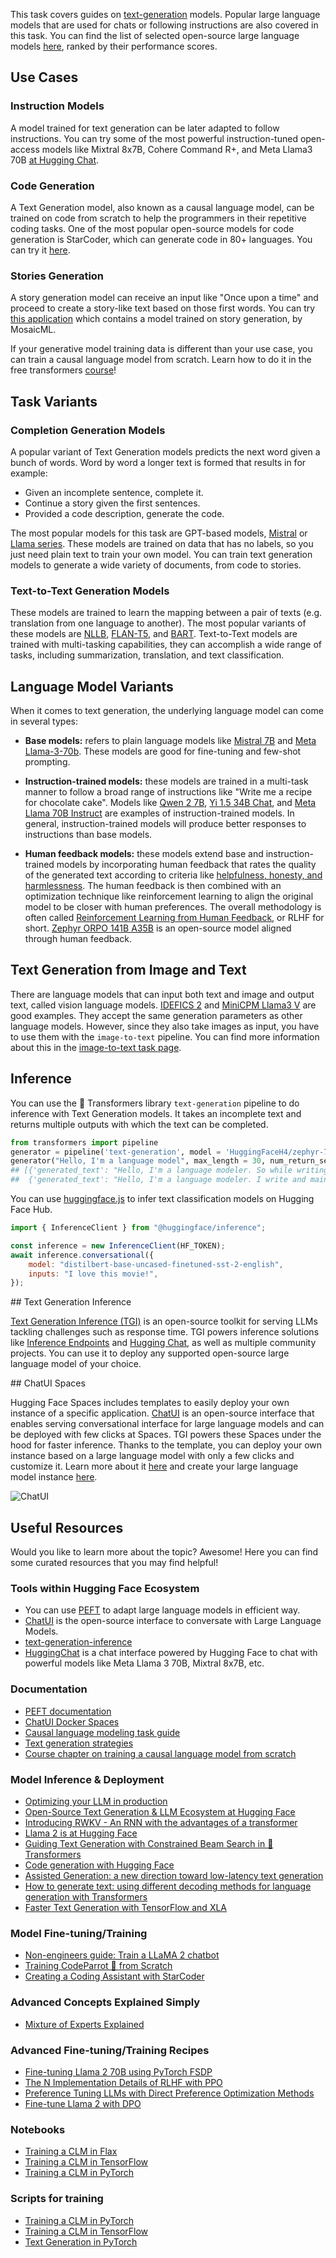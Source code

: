 This task covers guides on [text-generation](https://huggingface.co/models?pipeline_tag=text-generation&sort=downloads) models. Popular large language models that are used for chats or following instructions are also covered in this task. You can find the list of selected open-source large language models [here](https://huggingface.co/spaces/open-llm-leaderboard/open_llm_leaderboard), ranked by their performance scores.

## Use Cases

### Instruction Models

A model trained for text generation can be later adapted to follow instructions. You can try some of the most powerful instruction-tuned open-access models like Mixtral 8x7B, Cohere Command R+, and Meta Llama3 70B [at Hugging Chat](https://huggingface.co/chat).

### Code Generation

A Text Generation model, also known as a causal language model, can be trained on code from scratch to help the programmers in their repetitive coding tasks. One of the most popular open-source models for code generation is StarCoder, which can generate code in 80+ languages. You can try it [here](https://huggingface.co/spaces/bigcode/bigcode-playground).

### Stories Generation

A story generation model can receive an input like "Once upon a time" and proceed to create a story-like text based on those first words. You can try [this application](https://huggingface.co/spaces/mosaicml/mpt-7b-storywriter) which contains a model trained on story generation, by MosaicML.

If your generative model training data is different than your use case, you can train a causal language model from scratch. Learn how to do it in the free transformers [course](https://huggingface.co/course/chapter7/6?fw=pt)!

## Task Variants

### Completion Generation Models

A popular variant of Text Generation models predicts the next word given a bunch of words. Word by word a longer text is formed that results in for example:

- Given an incomplete sentence, complete it.
- Continue a story given the first sentences.
- Provided a code description, generate the code.

The most popular models for this task are GPT-based models, [Mistral](mistralai/Mistral-7B-v0.1) or [Llama series](https://huggingface.co/meta-llama/Llama-2-7b-chat-hf). These models are trained on data that has no labels, so you just need plain text to train your own model. You can train text generation models to generate a wide variety of documents, from code to stories.

### Text-to-Text Generation Models

These models are trained to learn the mapping between a pair of texts (e.g. translation from one language to another). The most popular variants of these models are [NLLB](facebook/nllb-200-distilled-600M), [FLAN-T5](https://huggingface.co/google/flan-t5-xxl), and [BART](https://huggingface.co/docs/transformers/model_doc/bart). Text-to-Text models are trained with multi-tasking capabilities, they can accomplish a wide range of tasks, including summarization, translation, and text classification.

## Language Model Variants

When it comes to text generation, the underlying language model can come in several types:

- **Base models:** refers to plain language models like [Mistral 7B](https://huggingface.co/mistralai/Mistral-7B-v0.3) and [Meta Llama-3-70b](https://huggingface.co/meta-llama/Meta-Llama-3-70B). These models are good for fine-tuning and few-shot prompting.

- **Instruction-trained models:** these models are trained in a multi-task manner to follow a broad range of instructions like "Write me a recipe for chocolate cake". Models like [Qwen 2 7B](https://huggingface.co/Qwen/Qwen2-7B-Instruct), [Yi 1.5 34B Chat](https://huggingface.co/01-ai/Yi-1.5-34B-Chat), and [Meta Llama 70B Instruct](https://huggingface.co/meta-llama/Meta-Llama-3-70B-Instruct) are examples of instruction-trained models. In general, instruction-trained models will produce better responses to instructions than base models.

- **Human feedback models:** these models extend base and instruction-trained models by incorporating human feedback that rates the quality of the generated text according to criteria like [helpfulness, honesty, and harmlessness](https://arxiv.org/abs/2112.00861). The human feedback is then combined with an optimization technique like reinforcement learning to align the original model to be closer with human preferences. The overall methodology is often called [Reinforcement Learning from Human Feedback](https://huggingface.co/blog/rlhf), or RLHF for short. [Zephyr ORPO 141B A35B](https://huggingface.co/HuggingFaceH4/zephyr-orpo-141b-A35b-v0.1) is an open-source model aligned through human feedback.

## Text Generation from Image and Text

There are language models that can input both text and image and output text, called vision language models. [IDEFICS 2](https://huggingface.co/HuggingFaceM4/idefics2-8b) and [MiniCPM Llama3 V](https://huggingface.co/openbmb/MiniCPM-Llama3-V-2_5) are good examples. They accept the same generation parameters as other language models. However, since they also take images as input, you have to use them with the `image-to-text` pipeline. You can find more information about this in the [image-to-text task page](https://huggingface.co/tasks/image-to-text).

## Inference

You can use the 🤗 Transformers library `text-generation` pipeline to do inference with Text Generation models. It takes an incomplete text and returns multiple outputs with which the text can be completed.

```python
from transformers import pipeline
generator = pipeline('text-generation', model = 'HuggingFaceH4/zephyr-7b-beta')
generator("Hello, I'm a language model", max_length = 30, num_return_sequences=3)
## [{'generated_text': "Hello, I'm a language modeler. So while writing this, when I went out to meet my wife or come home she told me that my"},
##  {'generated_text': "Hello, I'm a language modeler. I write and maintain software in Python. I love to code, and that includes coding things that require writing"}, ...
```

You can use [huggingface.js](https://github.com/huggingface/huggingface.js) to infer text classification models on Hugging Face Hub.

```javascript
import { InferenceClient } from "@huggingface/inference";

const inference = new InferenceClient(HF_TOKEN);
await inference.conversational({
	model: "distilbert-base-uncased-finetuned-sst-2-english",
	inputs: "I love this movie!",
});
```

## Text Generation Inference

[Text Generation Inference (TGI)](https://github.com/huggingface/text-generation-inference) is an open-source toolkit for serving LLMs tackling challenges such as response time. TGI powers inference solutions like [Inference Endpoints](https://huggingface.co/inference-endpoints) and [Hugging Chat](https://huggingface.co/chat/), as well as multiple community projects. You can use it to deploy any supported open-source large language model of your choice.

## ChatUI Spaces

Hugging Face Spaces includes templates to easily deploy your own instance of a specific application. [ChatUI](https://github.com/huggingface/chat-ui) is an open-source interface that enables serving conversational interface for large language models and can be deployed with few clicks at Spaces. TGI powers these Spaces under the hood for faster inference. Thanks to the template, you can deploy your own instance based on a large language model with only a few clicks and customize it. Learn more about it [here](https://huggingface.co/docs/hub/spaces-sdks-docker-chatui) and create your large language model instance [here](https://huggingface.co/new-space?template=huggingchat/chat-ui-template).

![ChatUI](https://huggingface.co/datasets/huggingface/documentation-images/resolve/main/blog/os_llms/docker_chat.png)

## Useful Resources

Would you like to learn more about the topic? Awesome! Here you can find some curated resources that you may find helpful!

### Tools within Hugging Face Ecosystem

- You can use [PEFT](https://github.com/huggingface/peft) to adapt large language models in efficient way.
- [ChatUI](https://github.com/huggingface/chat-ui) is the open-source interface to conversate with Large Language Models.
- [text-generation-inference](https://github.com/huggingface/text-generation-inference)
- [HuggingChat](https://huggingface.co/chat/) is a chat interface powered by Hugging Face to chat with powerful models like Meta Llama 3 70B, Mixtral 8x7B, etc.

### Documentation

- [PEFT documentation](https://huggingface.co/docs/peft/index)
- [ChatUI Docker Spaces](https://huggingface.co/docs/hub/spaces-sdks-docker-chatui)
- [Causal language modeling task guide](https://huggingface.co/docs/transformers/tasks/language_modeling)
- [Text generation strategies](https://huggingface.co/docs/transformers/generation_strategies)
- [Course chapter on training a causal language model from scratch](https://huggingface.co/course/chapter7/6?fw=pt)

### Model Inference & Deployment

- [Optimizing your LLM in production](https://huggingface.co/blog/optimize-llm)
- [Open-Source Text Generation & LLM Ecosystem at Hugging Face](https://huggingface.co/blog/os-llms)
- [Introducing RWKV - An RNN with the advantages of a transformer](https://huggingface.co/blog/rwkv)
- [Llama 2 is at Hugging Face](https://huggingface.co/blog/llama2)
- [Guiding Text Generation with Constrained Beam Search in 🤗 Transformers](https://huggingface.co/blog/constrained-beam-search)
- [Code generation with Hugging Face](https://huggingface.co/spaces/codeparrot/code-generation-models)
- [Assisted Generation: a new direction toward low-latency text generation](https://huggingface.co/blog/assisted-generation)
- [How to generate text: using different decoding methods for language generation with Transformers](https://huggingface.co/blog/how-to-generate)
- [Faster Text Generation with TensorFlow and XLA](https://huggingface.co/blog/tf-xla-generate)

### Model Fine-tuning/Training

- [Non-engineers guide: Train a LLaMA 2 chatbot](https://huggingface.co/blog/Llama2-for-non-engineers)
- [Training CodeParrot 🦜 from Scratch](https://huggingface.co/blog/codeparrot)
- [Creating a Coding Assistant with StarCoder](https://huggingface.co/blog/starchat-alpha)

### Advanced Concepts Explained Simply

- [Mixture of Experts Explained](https://huggingface.co/blog/moe)

### Advanced Fine-tuning/Training Recipes

- [Fine-tuning Llama 2 70B using PyTorch FSDP](https://huggingface.co/blog/ram-efficient-pytorch-fsdp)
- [The N Implementation Details of RLHF with PPO](https://huggingface.co/blog/the_n_implementation_details_of_rlhf_with_ppo)
- [Preference Tuning LLMs with Direct Preference Optimization Methods](https://huggingface.co/blog/pref-tuning)
- [Fine-tune Llama 2 with DPO](https://huggingface.co/blog/dpo-trl)

### Notebooks

- [Training a CLM in Flax](https://github.com/huggingface/notebooks/blob/master/examples/causal_language_modeling_flax.ipynb)
- [Training a CLM in TensorFlow](https://github.com/huggingface/notebooks/blob/master/examples/language_modeling_from_scratch-tf.ipynb)
- [Training a CLM in PyTorch](https://github.com/huggingface/notebooks/blob/master/examples/language_modeling_from_scratch.ipynb)

### Scripts for training

- [Training a CLM in PyTorch](https://github.com/huggingface/transformers/tree/main/examples/pytorch/language-modeling)
- [Training a CLM in TensorFlow](https://github.com/huggingface/transformers/tree/main/examples/tensorflow/language-modeling)
- [Text Generation in PyTorch](https://github.com/huggingface/transformers/tree/main/examples/pytorch/text-generation)
